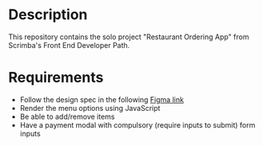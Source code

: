 # Description
This repository contains the solo project "Restaurant Ordering App" from Scrimba's Front End Developer Path.

# Requirements
- Follow the design spec in the following [Figma link](https://www.figma.com/design/ZIDFJebBelZ3k9KbQGGo9q/Mobile-Restaurant-Menu-(Copy)?node-id=0-1&p=f&t=JZe99ekxXpf1KTn5-0)
- Render the menu options using JavaScript
- Be able to add/remove items
- Have a payment modal with compulsory (require inputs to submit) form inputs
